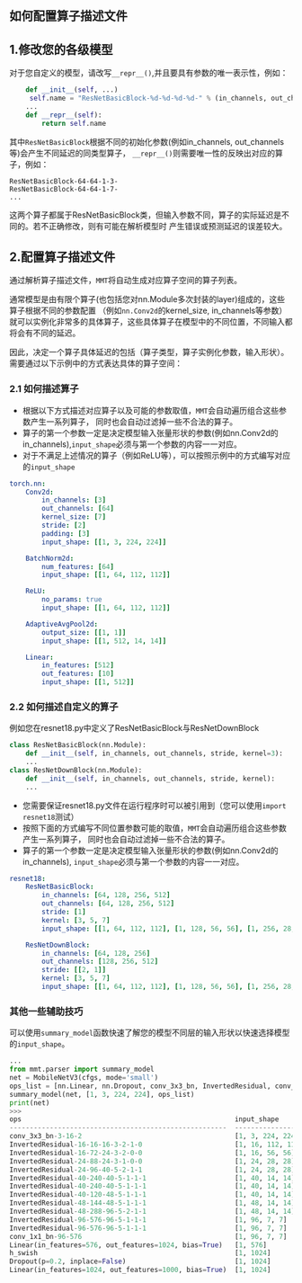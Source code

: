 如何配置算子描述文件
---
## 1.修改您的各级模型
对于您自定义的模型，请改写`__repr__()`,并且要具有参数的唯一表示性，例如：
```python
    def __init__(self, ...)
     self.name = "ResNetBasicBlock-%d-%d-%d-%d-" % (in_channels, out_channels, stride, kernel)
    ...
    def __repr__(self):
        return self.name
```
其中`ResNetBasicBlock`根据不同的初始化参数(例如in_channels, out_channels等)会产生不同延迟的同类型算子，
`__repr__()`则需要唯一性的反映出对应的算子，例如：
```
ResNetBasicBlock-64-64-1-3-                                           
ResNetBasicBlock-64-64-1-7-  
...
```
这两个算子都属于ResNetBasicBlock类，但输入参数不同，算子的实际延迟是不同的。若不正确修改，则有可能在解析模型时
产生错误或预测延迟的误差较大。

## 2.配置算子描述文件
通过解析算子描述文件，`MMT`将自动生成对应算子空间的算子列表。

通常模型是由有限个算子(也包括您对nn.Module多次封装的layer)组成的，这些算子根据不同的参数配置
（例如`nn.Conv2d`的kernel_size, in_channels等参数）就可以实例化非常多的具体算子，这些具体算子在模型中的不同位置，不同输入都将会有不同的延迟。

因此，决定一个算子具体延迟的包括（算子类型，算子实例化参数，输入形状）。
需要通过以下示例中的方式表达具体的算子空间：
### 2.1 如何描述算子
* 根据以下方式描述对应算子以及可能的参数取值，`MMT`会自动遍历组合这些参数产生一系列算子，
同时也会自动过滤掉一些不合法的算子。
* 算子的第一个参数一定是决定模型输入张量形状的参数(例如nn.Conv2d的in_channels),`input_shape`必须与第一个参数的内容一一对应。
* 对于不满足上述情况的算子（例如ReLU等），可以按照示例中的方式编写对应的`input_shape`

```yaml
torch.nn:
    Conv2d:
        in_channels: [3]
        out_channels: [64]
        kernel_size: [7]
        stride: [2]
        padding: [3]
        input_shape: [[1, 3, 224, 224]]

    BatchNorm2d:
        num_features: [64]
        input_shape: [[1, 64, 112, 112]]

    ReLU:
        no_params: true
        input_shape: [[1, 64, 112, 112]]

    AdaptiveAvgPool2d:
        output_size: [[1, 1]]
        input_shape: [[1, 512, 14, 14]]

    Linear:
        in_features: [512]
        out_features: [10]
        input_shape: [[1, 512]]
```
### 2.2 如何描述自定义的算子
例如您在resnet18.py中定义了ResNetBasicBlock与ResNetDownBlock
```python
class ResNetBasicBlock(nn.Module):
    def __init__(self, in_channels, out_channels, stride, kernel=3):
    ...
class ResNetDownBlock(nn.Module):
    def __init__(self, in_channels, out_channels, stride, kernel):
    ...
```
* 您需要保证resnet18.py文件在运行程序时可以被引用到（您可以使用`import resnet18`测试）
* 按照下面的方式编写不同位置参数可能的取值，`MMT`会自动遍历组合这些参数产生一系列算子，
同时也会自动过滤掉一些不合法的算子。
* 算子的第一个参数一定是决定模型输入张量形状的参数(例如nn.Conv2d的in_channels),
`input_shape`必须与第一个参数的内容一一对应。

```yaml
resnet18:
    ResNetBasicBlock:
        in_channels: [64, 128, 256, 512]
        out_channels: [64, 128, 256, 512]
        stride: [1]
        kernel: [3, 5, 7]
        input_shape: [[1, 64, 112, 112], [1, 128, 56, 56], [1, 256, 28, 28], [1, 512, 14, 14]]

    ResNetDownBlock:
        in_channels: [64, 128, 256]
        out_channels: [128, 256, 512]
        stride: [[2, 1]]
        kernel: [3, 5, 7]
        input_shape: [[1, 64, 112, 112], [1, 128, 56, 56], [1, 256, 28, 28]]
```

### 其他一些辅助技巧
可以使用`summary_model`函数快速了解您的模型不同层的输入形状以快速选择模型的`input_shape`。
```python
...
from mmt.parser import summary_model
net = MobileNetV3(cfgs, mode='small')
ops_list = [nn.Linear, nn.Dropout, conv_3x3_bn, InvertedResidual, conv_1x1_bn, h_swish]
summary_model(net, [1, 3, 224, 224], ops_list)
print(net)
>>>
ops                                                     input_shape        out_shape
------------------------------------------------------  -----------------  -----------------
conv_3x3_bn-3-16-2                                      [1, 3, 224, 224]   [1, 16, 112, 112]
InvertedResidual-16-16-16-3-2-1-0                       [1, 16, 112, 112]  [1, 16, 56, 56]
InvertedResidual-16-72-24-3-2-0-0                       [1, 16, 56, 56]    [1, 24, 28, 28]
InvertedResidual-24-88-24-3-1-0-0                       [1, 24, 28, 28]    [1, 24, 28, 28]
InvertedResidual-24-96-40-5-2-1-1                       [1, 24, 28, 28]    [1, 40, 14, 14]
InvertedResidual-40-240-40-5-1-1-1                      [1, 40, 14, 14]    [1, 40, 14, 14]
InvertedResidual-40-240-40-5-1-1-1                      [1, 40, 14, 14]    [1, 40, 14, 14]
InvertedResidual-40-120-48-5-1-1-1                      [1, 40, 14, 14]    [1, 48, 14, 14]
InvertedResidual-48-144-48-5-1-1-1                      [1, 48, 14, 14]    [1, 48, 14, 14]
InvertedResidual-48-288-96-5-2-1-1                      [1, 48, 14, 14]    [1, 96, 7, 7]
InvertedResidual-96-576-96-5-1-1-1                      [1, 96, 7, 7]      [1, 96, 7, 7]
InvertedResidual-96-576-96-5-1-1-1                      [1, 96, 7, 7]      [1, 96, 7, 7]
conv_1x1_bn-96-576                                      [1, 96, 7, 7]      [1, 576, 7, 7]
Linear(in_features=576, out_features=1024, bias=True)   [1, 576]           [1, 1024]
h_swish                                                 [1, 1024]          [1, 1024]
Dropout(p=0.2, inplace=False)                           [1, 1024]          [1, 1024]
Linear(in_features=1024, out_features=1000, bias=True)  [1, 1024]          [1, 1000]
```


